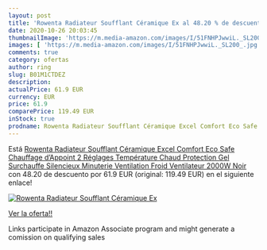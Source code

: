 ```yaml
---
layout: post
title: 'Rowenta Radiateur Soufflant Céramique Ex al 48.20 % de descuento'
date: 2020-10-26 20:03:45
thumbnailImage: 'https://m.media-amazon.com/images/I/51FNHPJwwiL._SL200_.jpg'
images: [ 'https://m.media-amazon.com/images/I/51FNHPJwwiL._SL200_.jpg' ]
comments: true
category: ofertas
author: ring
slug: B01M1CTDEZ
description:
actualPrice: 61.9 EUR
currency: EUR
price: 61.9
comparePrice: 119.49 EUR
inStock: true
prodname: Rowenta Radiateur Soufflant Céramique Excel Comfort Eco Safe Chauffage d’Appoint 2 Réglages Température Chaud Protection Gel Surchauffe Silencieux Minuterie Ventilation Froid Ventilateur 2000W Noir
---
```


Está [Rowenta Radiateur Soufflant Céramique Excel Comfort Eco Safe Chauffage d’Appoint 2 Réglages Température Chaud Protection Gel Surchauffe Silencieux Minuterie Ventilation Froid Ventilateur 2000W Noir](https://www.amazon.fr/dp/B01M1CTDEZ/?tag=tolees0d-21) con 48.20 de descuento por 61.9 EUR (original: 119.49 EUR) en el siguiente enlace!

[![Rowenta Radiateur Soufflant Céramique Ex](https://m.media-amazon.com/images/I/51FNHPJwwiL._SL200_.jpg)](https://www.amazon.fr/dp/B01M1CTDEZ/?tag=tolees0d-21)

[Ver la oferta!!](https://www.amazon.fr/dp/B01M1CTDEZ/?tag=tolees0d-21)

Links participate in Amazon Associate program and might generate a comission on qualifying sales


